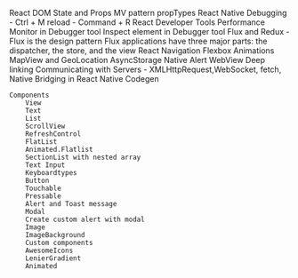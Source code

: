 React
    DOM
    State and Props
    MV pattern
    propTypes
React Native
    Debugging - Ctrl + M
    reload - Command + R
    React Developer Tools
    Performance Monitor in Debugger tool
    Inspect element in Debugger tool
    Flux and Redux - 
        Flux is the design pattern
        Flux applications have three major parts: the dispatcher, the store, and the view
    React Navigation
    Flexbox
    Animations
    MapView and GeoLocation
    AsyncStorage
    Native Alert
    WebView
    Deep linking
    Communicating with Servers - XMLHttpRequest,WebSocket, fetch, 
    Native Bridging in React Native
    Codegen
        
    Components
        View
        Text
        List
        ScrollView
        RefreshControl
        FlatList
        Animated.Flatlist
        SectionList with nested array
        Text Input
        Keyboardtypes
        Button
        Touchable 
        Pressable
        Alert and Toast message
        Modal
        Create custom alert with modal
        Image
        ImageBackground
        Custom components
        AwesomeIcons
        LenierGradient
        Animated